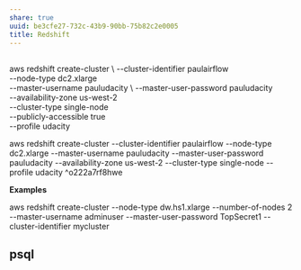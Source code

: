 ```yaml
---
share: true
uuid: be3cfe27-732c-43b9-90bb-75b82c2e0005
title: Redshift
---
```

## 

aws redshift create-cluster \ 
  --cluster-identifier paulairflow \
  --node-type dc2.xlarge \
  --master-username pauludacity \ 
  --master-user-password pauludacity \
  --availability-zone us-west-2 \
  --cluster-type single-node \
  --publicly-accessible true \
  --profile udacity

aws redshift create-cluster --cluster-identifier paulairflow --node-type dc2.xlarge --master-username pauludacity --master-user-password pauludacity --availability-zone us-west-2 --cluster-type single-node --profile udacity ^o222a7rf8hwe

**Examples**

aws redshift create-cluster --node-type dw.hs1.xlarge --number-of-nodes 2 --master-username adminuser --master-user-password TopSecret1 --cluster-identifier mycluster

## psql